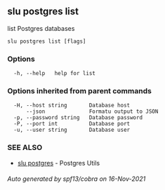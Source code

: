 ## slu postgres list

list Postgres databases

```
slu postgres list [flags]
```

### Options

```
  -h, --help   help for list
```

### Options inherited from parent commands

```
  -H, --host string       Database host
      --json              Formatu output to JSON
  -p, --password string   Database password
  -P, --port int          Database port
  -u, --user string       Database user
```

### SEE ALSO

* [slu postgres](slu_postgres.md)	 - Postgres Utils

###### Auto generated by spf13/cobra on 16-Nov-2021
